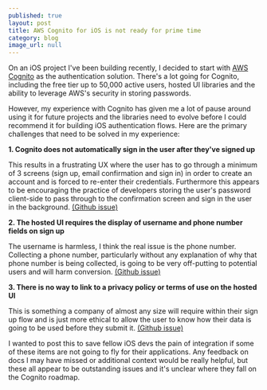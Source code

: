 ```yaml
---
published: true
layout: post
title: AWS Cognito for iOS is not ready for prime time
category: blog
image_url: null
---
```


On an iOS project I've been building recently, I decided to start with [AWS Cognito](https://aws-amplify.github.io/docs/ios/authentication) as the authentication solution. There's a lot going for Cognito, including the free tier up to 50,000 active users, hosted UI libraries and the ability to leverage AWS's security in storing passwords.

However, my experience with Cognito has given me a lot of pause around using it for future projects and the libraries need to evolve before I could recommend it for building iOS authentication flows. Here are the primary challenges that need to be solved in my experience:

__1\. Cognito does not automatically sign in the user after they've signed up__

This results in a frustrating UX where the user has to go through a minimum of 3 screens (sign up, email confirmation and sign in) in order to create an account and is forced to re-enter their credentials. Furthermore this appears to be encouraging the practice of developers storing the user's password client-side to pass through to the confirmation screen and sign in the user in the background. [(Github issue)](https://github.com/aws-amplify/aws-sdk-ios/issues/782)

__2\. The hosted UI requires the display of username and phone number fields on sign up__

The username is harmless, I think the real issue is the phone number. Collecting a phone number, particularly without any explanation of why that phone number is being collected, is going to be very off-putting to potential users and will harm conversion. [(Github issue)](https://github.com/aws-amplify/aws-sdk-ios/issues/1222) 

__3\. There is no way to link to a privacy policy or terms of use on the hosted UI__

This is something a company of almost any size will require within their sign up flow and is just more ethical to allow the user to know how their data is going to be used before they submit it. [(Github issue)](https://github.com/aws-amplify/aws-sdk-ios/issues/1407) 

I wanted to post this to save fellow iOS devs the pain of integration if some of these items are not going to fly for their applications. Any feedback on docs I may have missed or additional context would be really helpful, but these all appear to be outstanding issues and it's unclear where they fall on the Cognito roadmap.


